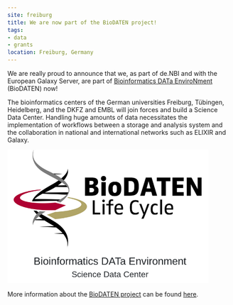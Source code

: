 ```yaml
---
site: freiburg
title: We are now part of the BioDATEN project!
tags:
- data
- grants
location: Freiburg, Germany
---
```


We are really proud to announce that we, as part of de.NBI and with the European Galaxy Server, are part of [Bioinformatics DATa EnviroNment](http://www.biodaten.info/?page=about) (BioDATEN) now!

The bioinformatics centers of the German universities Freiburg, Tübingen, Heidelberg, and the DKFZ and EMBL will join forces and build a Science Data Center. Handling huge amounts of data necessitates the implementation of workflows between a storage and analysis system and the collaboration in national and international networks such as ELIXIR and Galaxy. 

<div class="multiple-img">
    <img src="/assets/media/biodaten.png" height="300px"/>
</div>

More information about the [BioDATEN project](http://www.biodaten.info) can be found [here](https://mwk.baden-wuerttemberg.de/de/service/presse/pressemitteilung/pid/vier-science-data-centers-in-baden-wuerttemberg).
